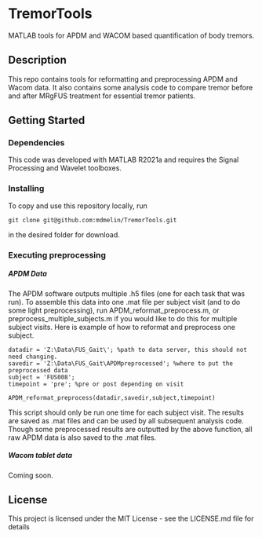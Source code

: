 
# TremorTools
MATLAB tools for APDM and WACOM based quantification of body tremors.

## Description

This repo contains tools for reformatting and preprocessing APDM and Wacom data. It also contains some analysis code to compare tremor before and after MRgFUS treatment for essential tremor patients. 

## Getting Started


### Dependencies

This code was developed with MATLAB R2021a and requires the Signal Processing and Wavelet toolboxes. 

### Installing

To copy and use this repository locally, run 
```
git clone git@github.com:mdmelin/TremorTools.git 
```
in the desired folder for download.

### Executing preprocessing
##### APDM Data

The APDM software outputs multiple .h5 files (one for each task that was run). To assemble this data into one .mat file per subject visit (and to do some light preprocessing), run APDM_reformat_preprocess.m, or preprocess_multiple_subjects.m if you would like to do this for multiple subject visits. Here is example of how to reformat and preprocess one subject. 

```
datadir = 'Z:\Data\FUS_Gait\'; %path to data server, this should not need changing.
savedir = 'Z:\Data\FUS_Gait\APDMpreprocessed'; %where to put the preprocessed data
subject = 'FUS008';
timepoint = 'pre'; %pre or post depending on visit

APDM_reformat_preprocess(datadir,savedir,subject,timepoint)
```
This script should only be run one time for each subject visit. The results are saved as .mat files and can be used by all subsequent analysis code. Though some preprocessed results are outputted by the above function, all raw APDM data is also saved to the .mat files.  
##### Wacom tablet data
Coming soon.


## License

This project is licensed under the MIT  License - see the LICENSE.md file for details
